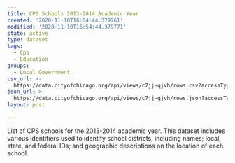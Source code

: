 ```yaml
---
title: CPS Schools 2013-2014 Academic Year
created: '2020-11-10T16:54:44.379761'
modified: '2020-11-10T16:54:44.379771'
state: active
type: dataset
tags:
  - Cps
  - Education
groups:
  - Local Government
csv_url: >-
  https://data.cityofchicago.org/api/views/c7jj-qjvh/rows.csv?accessType=DOWNLOAD
json_url: >-
  https://data.cityofchicago.org/api/views/c7jj-qjvh/rows.json?accessType=DOWNLOAD
layout: post

---
```

List of CPS schools for the 2013-2014 academic year. This dataset includes various identifiers used to identify school districts, including names; local, state, and federal IDs; and geographic descriptions on the location of each school.
